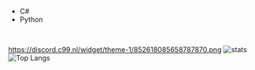 
- C# 
- Python
 <br>
 
https://discord.c99.nl/widget/theme-1/852618085658787870.png
![stats](https://github-readme-stats.vercel.app/api?username=IlIIII&show_icons=true&theme=graywhite)    
![Top Langs](https://github-readme-stats.vercel.app/api/top-langs/?username=IlIIII&layout=compact&theme=graywhite)       


